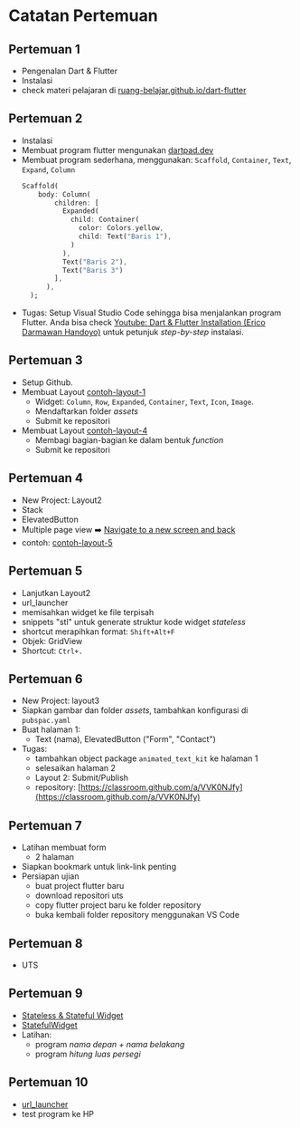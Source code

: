 # Catatan Pertemuan

## Pertemuan 1
- Pengenalan Dart & Flutter
- Instalasi
- check materi pelajaran di [ruang-belajar.github.io/dart-flutter](ruang-belajar.github.io/dart-flutter)
  
## Pertemuan 2
- Instalasi
- Membuat program flutter mengunakan [dartpad.dev](https://dartpad.dev)
- Membuat program sederhana, menggunakan: `Scaffold`, `Container`, `Text`, `Expand`, `Column`
  ```dart
  Scaffold(
      body: Column(
          children: [
            Expanded(
              child: Container(
                color: Colors.yellow,
                child: Text("Baris 1"),
              )
            ),
            Text("Baris 2"),
            Text("Baris 3")
          ],
        ),
    );
  ```
- Tugas: Setup Visual Studio Code sehingga bisa menjalankan program Flutter.
  Anda bisa check [Youtube: Dart & Flutter Installation (Erico Darmawan Handoyo)](https://youtu.be/asNdz10WR6w?si=ePXjDAwlqsD8POSw) untuk petunjuk _step-by-step_ instalasi.

## Pertemuan 3
- Setup Github.
- Membuat Layout [contoh-layout-1](res/contoh-layout-1.jpg)
  - Widget: `Column`, `Row`, `Expanded`, `Container`, `Text`, `Icon`, `Image`.
  - Mendaftarkan folder _assets_
  - Submit ke repositori
- Membuat Layout [contoh-layout-4](res/contoh-layout-4.png)
  - Membagi bagian-bagian ke dalam bentuk _function_
  - Submit ke repositori

## Pertemuan 4
- New Project: Layout2
- Stack
- ElevatedButton
- Multiple page view ➡️ [Navigate to a new screen and back](https://docs.flutter.dev/cookbook/navigation/navigation-basics)
- contoh: [contoh-layout-5](res/contoh-layout-5.png)

## Pertemuan 5
- Lanjutkan Layout2
- url_launcher
- memisahkan widget ke file terpisah
- snippets "stl" untuk generate struktur kode widget _stateless_
- shortcut merapihkan format: `Shift+Alt+F`
- Objek: GridView
- Shortcut: `Ctrl+.`

## Pertemuan 6
- New Project: layout3
- Siapkan gambar dan folder _assets_, tambahkan konfigurasi di `pubspac.yaml`
- Buat halaman 1:
  - Text (nama), ElevatedButton ("Form", "Contact")
- Tugas:
  - tambahkan object package `animated_text_kit` ke halaman 1
  - selesaikan halaman 2
  - Layout 2: Submit/Publish
  - repository: [https://classroom.github.com/a/VVK0NJfy](https://classroom.github.com/a/VVK0NJfy)


## Pertemuan 7
- Latihan membuat form
  - 2 halaman
- Siapkan bookmark untuk link-link penting
- Persiapan ujian
  - buat project flutter baru
  - download repositori uts
  - copy flutter project baru ke folder repository
  - buka kembali folder repository menggunakan VS Code

## Pertemuan 8
- UTS

## Pertemuan 9
- [Stateless &  Stateful Widget](stateless-stateful.md)
- [StatefulWidget](stateful.md)
- Latihan:
  - program _nama depan + nama belakang_
  - program _hitung luas persegi_

## Pertemuan 10
- [url_launcher](url_launcher.md)
- test program ke HP
